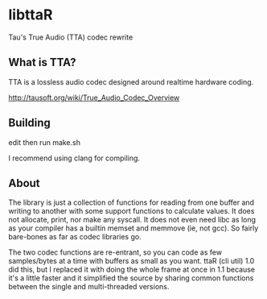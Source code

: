 # libttaR
Tau's True Audio (TTA) codec rewrite

## What is TTA?
TTA is a lossless audio codec designed around realtime hardware coding.

http://tausoft.org/wiki/True_Audio_Codec_Overview

## Building
edit then run make.sh

I recommend using clang for compiling.

## About
The library is just a collection of functions for reading from one buffer and writing to another with some support functions to calculate values. It does not allocate, print, nor make any syscall. It does not even need libc as long as your compiler has a builtin memset and memmove (ie, not gcc). So fairly bare-bones as far as codec libraries go.

The two codec functions are re-entrant, so you can code as few samples/bytes at a time with buffers as small as you want. ttaR (cli util) 1.0 did this, but I replaced it with doing the whole frame at once in 1.1 because it's a little faster and it simplified the source by sharing common functions between the single and multi-threaded versions.
